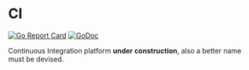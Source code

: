CI
==

[![Go Report Card](https://goreportcard.com/badge/github.com/rikvdh/ci)](https://goreportcard.com/report/github.com/rikvdh/ci)
[![GoDoc](https://godoc.org/github.com/rikvdh/ci?status.svg)](https://godoc.org/github.com/rikvdh/ci)

Continuous Integration platform **under construction**, also a better name must be devised.

